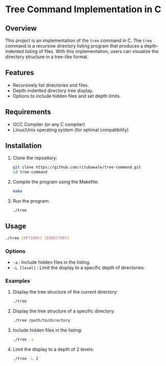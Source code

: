 # Tree Command Implementation in C

## Overview

This project is an implementation of the `tree` command in C. The `tree` command is a recursive directory listing program that produces a depth-indented listing of files. With this implementation, users can visualize the directory structure in a tree-like format.

## Features

- Recursively list directories and files.
- Depth-indented directory tree display.
- Options to include hidden files and set depth limits.

## Requirements

- GCC Compiler (or any C compiler)
- Linux/Unix operating system (for optimal compatibility)

## Installation

1. Clone the repository:
    ```bash
    git clone https://github.com/ritubawale/tree-command.git
    cd tree-command
    ```

2. Compile the program using the Makefile:
    ```bash
    make
    ```

3. Run the program:
    ```bash
    ./tree
    ```

## Usage

```bash
./tree [OPTIONS] [DIRECTORY]
```

### Options

- `-a` : Include hidden files in the listing.
- `-L [level]` : Limit the display to a specific depth of directories.

### Examples

1. Display the tree structure of the current directory:
    ```bash
    ./tree
    ```

2. Display the tree structure of a specific directory:
    ```bash
    ./tree /path/to/directory
    ```

3. Include hidden files in the listing:
    ```bash
    ./tree -a
    ```

4. Limit the display to a depth of 2 levels:
    ```bash
    ./tree -L 2
    ```


